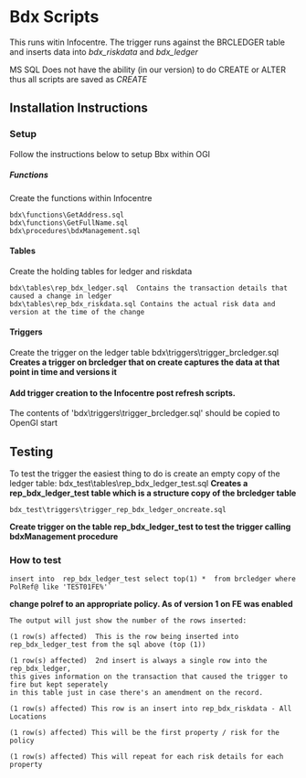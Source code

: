 # Bdx Scripts

This runs witin Infocentre. The trigger runs against the BRCLEDGER table and inserts data into *bdx_riskdata* and *bdx_ledger*

MS SQL Does not have the ability (in our version) to do CREATE or ALTER thus all scripts are saved as *CREATE*

## Installation Instructions

### Setup
Follow the instructions below to setup Bbx within OGI
##### Functions 
Create the functions within Infocentre

    bdx\functions\GetAddress.sql
    bdx\functions\GetFullName.sql
    bdx\procedures\bdxManagement.sql


#### Tables
Create the holding tables for ledger and riskdata

    bdx\tables\rep_bdx_ledger.sql  Contains the transaction details that caused a change in ledger
    bdx\tables\rep_bdx_riskdata.sql Contains the actual risk data and version at the time of the change

#### Triggers
Create the trigger on the ledger table 
    bdx\triggers\trigger_brcledger.sql 
__Creates a trigger on **brcledger** that on create captures the data at that point in time and versions it__

#### Add trigger creation to the Infocentre post refresh scripts.
The contents of 'bdx\triggers\trigger_brcledger.sql' should be copied to OpenGI start

## Testing 
To test the trigger the easiest thing to do is create an empty copy of the ledger table:
    bdx_test\tables\rep_bdx_ledger_test.sql
__Creates a rep_bdx_ledger_test table which is a structure copy of the brcledger table__

    bdx_test\triggers\trigger_rep_bdx_ledger_oncreate.sql
__Create trigger on the table rep_bdx_ledger_test to test the trigger calling bdxManagement procedure__

### How to test 

    insert into  rep_bdx_ledger_test select top(1) *  from brcledger where  PolRef@ like 'TEST01FE%'` 
__change polref to an appropriate policy. As of version 1 on __FE__ was enabled__


    The output will just show the number of the rows inserted:

    (1 row(s) affected)  This is the row being inserted into rep_bdx_ledger_test from the sql above (top (1))

    (1 row(s) affected)  2nd insert is always a single row into the rep_bdx_ledger, 
    this gives information on the transaction that caused the trigger to fire but kept seperately 
    in this table just in case there's an amendment on the record.

    (1 row(s) affected) This row is an insert into rep_bdx_riskdata - All Locations

    (1 row(s) affected) This will be the first property / risk for the policy

    (1 row(s) affected) This will repeat for each risk details for each property


    
